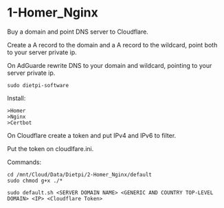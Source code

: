 # 1-Homer_Nginx

Buy a domain and point DNS server to Cloudflare.

Create a A record to the domain and a A record to the wildcard, point both to your server private ip.

On AdGuarde rewrite DNS to your domain and wildcard, pointing to your server private ip.

	sudo dietpi-software

Install:

	>Homer
	>Nginx
	>Certbot

On Cloudflare create a token and put IPv4 and IPv6 to filter.

Put the token on cloudlfare.ini.

Commands:

	cd /mnt/Cloud/Data/Dietpi/2-Homer_Nginx/default
	sudo chmod g+x ./*
	
	sudo default.sh <SERVER DOMAIN NAME> <GENERIC AND COUNTRY TOP-LEVEL DOMAIN> <IP> <Cloudflare Token>
